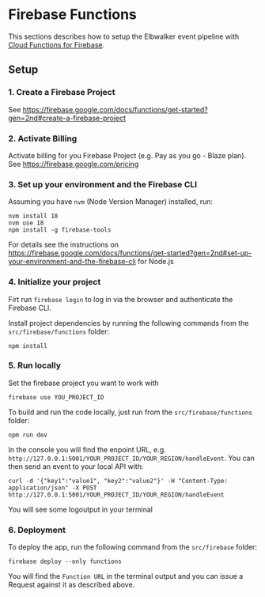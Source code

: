 # Firebase Functions

This sections describes how to setup the Elbwalker event pipeline with [Cloud Functions for Firebase](https://firebase.google.com/docs/functions).

## Setup

### 1. Create a Firebase Project

See https://firebase.google.com/docs/functions/get-started?gen=2nd#create-a-firebase-project

### 2. Activate Billing

Activate billing for you Firebase Project (e.g. Pay as you go - Blaze plan).
See https://firebase.google.com/pricing

### 3. Set up your environment and the Firebase CLI

Assuming you have `nvm` (Node Version Manager) installed, run:

```
nvm install 18
nvm use 18
npm install -g firebase-tools
```

For details see the instructions on https://firebase.google.com/docs/functions/get-started?gen=2nd#set-up-your-environment-and-the-firebase-cli for Node.js

### 4. Initialize your project

Firt run `firebase login` to log in via the browser and authenticate the Firebase CLI.

Install project dependencies by running the following commands from the `src/firebase/functions` folder:

```
npm install
```

### 5. Run locally

Set the firebase project you want to work with

```
firebase use YOU_PROJECT_ID
```

To build and run the code locally, just run from the `src/firebase/functions` folder:

```
npm run dev
```

In the console you will find the enpoint URL, e.g. `http://127.0.0.1:5001/YOUR_PROJECT_ID/YOUR_REGION/handleEvent`. You can then send an event to your local API with:

```
curl -d '{"key1":"value1", "key2":"value2"}' -H "Content-Type: application/json" -X POST http://127.0.0.1:5001/YOUR_PROJECT_ID/YOUR_REGION/handleEvent
```

You will see some logoutput in your terminal

### 6. Deployment

To deploy the app, run the following command from the `src/firebase` folder:

```
firebase deploy --only functions
```

You will find the `Function URL` in the terminal output and you can issue a Request against it as described above.
